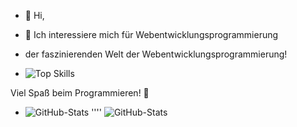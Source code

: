 - 👋 Hi, 
- 👀 Ich interessiere mich für Webentwicklungsprogrammierung

-  der faszinierenden Welt der Webentwicklungsprogrammierung!

-  ![Top Skills](https://github-readme-stats.vercel.app/api/top-langs/?username=0xclear&layout=compact)


Viel Spaß beim Programmieren! 🚀
- ![GitHub-Stats](https://github-readme-stats.vercel.app/api?username=0xclear&show=reviews,discussions_started,discussions_answered,prs_merged,prs_merged_percentage)
''''
![GitHub-Stats](https://github-readme-stats.vercel.app/api?username=0xclear&show=reviews,discussions_started,discussions_answered,prs_merged,prs_merged_percentage)

